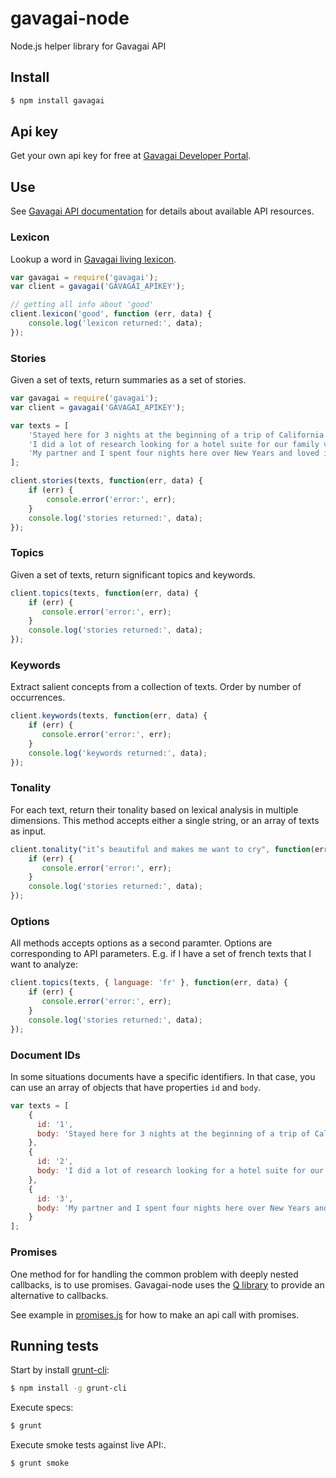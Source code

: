 # gavagai-node

Node.js helper library for Gavagai API

## Install

```bash
$ npm install gavagai
```

## Api key

Get your own api key for free at [Gavagai Developer Portal](https://developer.gavagai.se).

## Use

See [Gavagai API documentation](https://developer.gavagai.se/docs) for details about available API resources.

### Lexicon
Lookup a word in [Gavagai living lexicon](http://lexicon.gavagai.se).

```javascript
var gavagai = require('gavagai');
var client = gavagai('GAVAGAI_APIKEY');

// getting all info about 'good'
client.lexicon('good', function (err, data) {
    console.log('lexicon returned:', data);
});
```

### Stories
Given a set of texts, return summaries as a set of stories.

```javascript
var gavagai = require('gavagai');
var client = gavagai('GAVAGAI_APIKEY');

var texts = [
    'Stayed here for 3 nights at the beginning of a trip of California. Could not say enough good things about the hotel Monaco. Amazing staff, amazing rooms and the location is brilliant! First stay at a Kimpton hotel, but definitely not the last!!!',
    'I did a lot of research looking for a hotel suite for our family vacation in San Francisco. The Hotel Monaco was a perfect choice. What friendly and delightful staff. I will miss the Grand Cafe, but I will make sure to come back to see their new offerings.',
    'My partner and I spent four nights here over New Years and loved it. Super staff; lovely, quiet room; excellent location within easy walking to much of Downtown and an overall experience that was perfect.'
];

client.stories(texts, function(err, data) {
    if (err) {
        console.error('error:', err);
    }
    console.log('stories returned:', data);
});
```


### Topics
Given a set of texts, return significant topics and keywords.

```javascript
client.topics(texts, function(err, data) {
    if (err) {
       console.error('error:', err);
    }
    console.log('stories returned:', data);
});
```

### Keywords
Extract salient concepts from a collection of texts. Order by number of occurrences.

```javascript
client.keywords(texts, function(err, data) {
    if (err) {
       console.error('error:', err);
    }
    console.log('keywords returned:', data);
});
```

### Tonality
For each text, return their tonality based on lexical analysis in multiple dimensions.
This method accepts either a single string, or an array of texts as input.

```javascript
client.tonality("it’s beautiful and makes me want to cry", function(err, data) {
    if (err) {
       console.error('error:', err);
    }
    console.log('stories returned:', data);
});
```

### Options
All methods accepts options as a second paramter. Options are corresponding to API parameters.
E.g. if I have a set of french texts that I want to analyze:

```javascript
client.topics(texts, { language: 'fr' }, function(err, data) {
    if (err) {
       console.error('error:', err);
    }
    console.log('stories returned:', data);
});
```

### Document IDs
In some situations documents have a specific identifiers. In that case, you can use an array of
objects that have properties `id` and `body`.

```javascript
var texts = [
    {
      id: '1',
      body: 'Stayed here for 3 nights at the beginning of a trip of California. Could not say enough good things about the hotel Monaco. Amazing staff, amazing rooms and the location is brilliant! First stay at a Kimpton hotel, but definitely not the last!!!',
    },
    {
      id: '2',
      body: 'I did a lot of research looking for a hotel suite for our family vacation in San Francisco. The Hotel Monaco was a perfect choice. What friendly and delightful staff. I will miss the Grand Cafe, but I will make sure to come back to see their new offerings.',
    },
    {
      id: '3',
      body: 'My partner and I spent four nights here over New Years and loved it. Super staff; lovely, quiet room; excellent location within easy walking to much of Downtown and an overall experience that was perfect.'
    }
];
```

### Promises
One method for for handling the common problem with deeply nested callbacks, is to use promises.
Gavagai-node uses the [Q library](https://github.com/kriskowal/q) to provide an alternative to callbacks.

See example in [promises.js](examples/promises.js) for how to make an api call with promises.

## Running tests
Start by install [grunt-cli](https://www.npmjs.com/package/grunt-cli):

```bash
$ npm install -g grunt-cli
```

Execute specs:

```bash
$ grunt
```

Execute smoke tests against live API:.

```bash
$ grunt smoke
```






